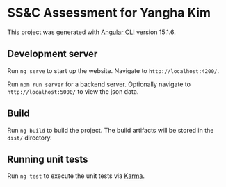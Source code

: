 # SS&C Assessment for Yangha Kim

This project was generated with [Angular CLI](https://github.com/angular/angular-cli) version 15.1.6.

## Development server

Run `ng serve` to start up the website. Navigate to `http://localhost:4200/`.

Run `npm run server` for a backend server. Optionally navigate to `http://localhost:5000/` to view the json data.

## Build

Run `ng build` to build the project. The build artifacts will be stored in the `dist/` directory.

## Running unit tests

Run `ng test` to execute the unit tests via [Karma](https://karma-runner.github.io).
